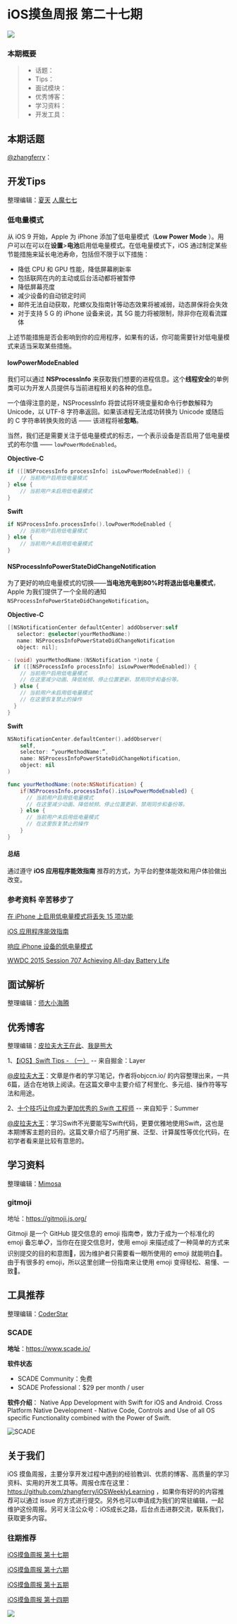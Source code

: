# iOS摸鱼周报 第二十七期

![](https://gitee.com/zhangferry/Images/raw/master/gitee/iOS摸鱼周报模板.png)

### 本期概要

> * 话题：
> * Tips：
> * 面试模块：
> * 优秀博客：
> * 学习资料：
> * 开发工具：

## 本期话题

[@zhangferry](https://zhangferry.com)：

## 开发Tips

整理编辑：[夏天](https://juejin.cn/user/3298190611456638) [人魔七七](https://github.com/renmoqiqi)

### 低电量模式

从 iOS 9 开始，Apple 为 iPhone 添加了低电量模式（**Low Power Mode** ）。用户可以在可以在**设置**>**电池**启用低电量模式。在低电量模式下，iOS 通过制定某些节能措施来延长电池寿命，包括但不限于以下措施：

* 降低 CPU 和 GPU 性能，降低屏幕刷新率
* 包括联网在内的主动或后台活动都将被暂停
* 降低屏幕亮度
* 减少设备的自动锁定时间
* 邮件无法自动获取，陀螺仪及指南针等动态效果将被减弱，动态屏保将会失效
* 对于支持 5 G 的 iPhone 设备来说，其 5G 能力将被限制，除非你在观看流媒体

上述节能措施是否会影响到你的应用程序，如果有的话，你可能需要针对低电量模式来适当采取某些措施。

#### lowPowerModeEnabled

我们可以通过 **NSProcessInfo** 来获取我们想要的进程信息。这个**线程安全**的单例类可以为开发人员提供与当前进程相关的各种的信息。

一个值得注意的是，NSProcessInfo 将尝试将环境变量和命令行参数解释为 Unicode，以 UTF-8 字符串返回。如果该进程无法成功转换为 Unicode 或随后的 C 字符串转换失败的话 —— 该进程将被**忽略**。

当然，我们还是需要关注于低电量模式的标志，一个表示设备是否启用了低电量模式的布尔值 —— `lowPowerModeEnabled`。

**Objective-C**

```objective-c
if ([[NSProcessInfo processInfo] isLowPowerModeEnabled]) {
    // 当前用户启用低电量模式
} else {
    // 当前用户未启用低电量模式
}
```

**Swift**

```swift
if NSProcessInfo.processInfo().lowPowerModeEnabled {
    // 当前用户启用低电量模式
} else {
    // 当前用户未启用低电量模式
}
```

#### NSProcessInfoPowerStateDidChangeNotification

为了更好的响应电量模式的切换——**当电池充电到80%时将退出低电量模式**，Apple 为我们提供了一个全局的通知`NSProcessInfoPowerStateDidChangeNotification`。

**Objective-C**

```objective-c
[[NSNotificationCenter defaultCenter] addObserver:self
   selector: @selector(yourMethodName:)
   name: NSProcessInfoPowerStateDidChangeNotification
   object: nil];

- (void) yourMethodName:(NSNotification *)note {
  if ([[NSProcessInfo processInfo] isLowPowerModeEnabled]) {
    // 当前用户启用低电量模式
    // 在这里减少动画、降低帧频、停止位置更新、禁用同步和备份等。
  } else {
    // 当前用户未启用低电量模式
    // 在这里恢复禁止的操作
  }
}

```

**Swift**

```swift
NSNotificationCenter.defaultCenter().addObserver(
    self,
    selector: “yourMethodName:”,
    name: NSProcessInfoPowerStateDidChangeNotification,
    object: nil
)

func yourMethodName:(note:NSNotification) {  
    if(NSProcessInfo.processInfo().isLowPowerModeEnabled) {  
      // 当前用户启用低电量模式
      // 在这里减少动画、降低帧频、停止位置更新、禁用同步和备份等。 
    } else {  
      // 当前用户未启用低电量模式
      // 在这里恢复禁止的操作
    }  
}
```

#### 总结

通过遵守 **iOS 应用程序能效指南** 推荐的方式，为平台的整体能效和用户体验做出改变。

### 参考资料 辛苦移步了

[在 iPhone 上启用低电量模式将丢失 15 项功能](https://igamesnews.com/mobile/15-functions-you-will-lose-by-activating-low-power-mode-on-iphone/)

[iOS 应用程序能效指南](https://developer.apple.com/library/watchos/documentation/Performance/Conceptual/EnergyGuide-iOS/index.html)

[响应 iPhone 设备的低电量模式](https://developer.apple.com/library/archive/documentation/Performance/Conceptual/EnergyGuide-iOS/LowPowerMode.html#//apple_ref/doc/uid/TP40015243-CH31-SW1)

[WWDC 2015 Session 707 Achieving All-day Battery Life](https://developer.apple.com/videos/play/wwdc2015/707)

## 面试解析

整理编辑：[师大小海腾](https://juejin.cn/user/782508012091645/posts)


## 优秀博客

整理编辑：[皮拉夫大王在此](https://www.jianshu.com/u/739b677928f7)、[我是熊大](https://juejin.cn/user/1151943916921885)

1、[【iOS】Swift Tips - （一）](https://juejin.cn/post/6973623744119963679 "【iOS】Swift Tips - （一）") -- 来自掘金：Layer


[@皮拉夫大王](https://www.jianshu.com/u/739b677928f7)：文章是作者的学习笔记，作者将objccn.io/ 的内容整理出来，一共6篇，适合在地铁上阅读。在这篇文章中主要介绍了柯里化、多元组、操作符等写法和用途。


2、[十个技巧让你成为更加优秀的 Swift 工程师](https://zhuanlan.zhihu.com/p/43119391 "十个技巧让你成为更加优秀的 Swift 工程师") -- 来自知乎：Summer


[@皮拉夫大王](https://www.jianshu.com/u/739b677928f7)：学习Swift不光要能写Swift代码，更要优雅地使用Swift，这也是本期博客主题的目的。这篇文章介绍了巧用扩展、泛型、计算属性等优化代码，在初学者看来是比较有意思的。




## 学习资料

整理编辑：[Mimosa](https://juejin.cn/user/1433418892590136)

### gitmoji

地址：https://gitmoji.js.org/

Gitmoji 是一个 GitHub 提交信息的 emoji 指南😎，致力于成为一个标准化的 emoji 备忘单📋，当你在在提交信息时，使用 emoji 来描述成了一种简单的方式来识别提交的目的和意图🍰，因为维护者只需要看一眼所使用的 emoji 就能明白🧐。由于有很多的 emoji，所以这里创建一份指南来让使用 emoji 变得轻松、易懂、一致🥳。

## 工具推荐

整理编辑：[CoderStar](https://mp.weixin.qq.com/mp/homepage?__biz=MzU4NjQ5NDYxNg==&hid=1&sn=659c56a4ceebb37b1824979522adbb15&scene=18)

### SCADE

**地址**：https://www.scade.io/

**软件状态** 
- SCADE Community：免费
- SCADE Professional：$29 per month / user

**软件介绍**：
Native App Development with Swift for iOS and Android.
Cross Platform Native Development - Native Code, Controls and Use of all OS specific Functionality combined with the Power of Swift.


![SCADE](https://gitee.com/zhangferry/Images/raw/master/iOSWeeklyLearning/SCD_Auora1-1-1-1240x791.png)

## 关于我们

iOS 摸鱼周报，主要分享开发过程中遇到的经验教训、优质的博客、高质量的学习资料、实用的开发工具等。周报仓库在这里：https://github.com/zhangferry/iOSWeeklyLearning ，如果你有好的的内容推荐可以通过 issue 的方式进行提交。另外也可以申请成为我们的常驻编辑，一起维护这份周报。另可关注公众号：iOS成长之路，后台点击进群交流，联系我们，获取更多内容。

### 往期推荐

[iOS摸鱼周报 第十七期](https://mp.weixin.qq.com/s/3vukUOskJzoPyES2R7rJNg)

[iOS摸鱼周报 第十六期](https://mp.weixin.qq.com/s/nuij8iKsARAF2rLwkVtA8w)

[iOS摸鱼周报 第十五期](https://mp.weixin.qq.com/s/6thW_YKforUy_EMkX0OVxA)

[iOS摸鱼周报 第十四期](https://mp.weixin.qq.com/s/br4DUrrtj9-VF-VXnTIcZw)

![](https://gitee.com/zhangferry/Images/raw/master/iOSWeeklyLearning/WechatIMG384.jpeg)
